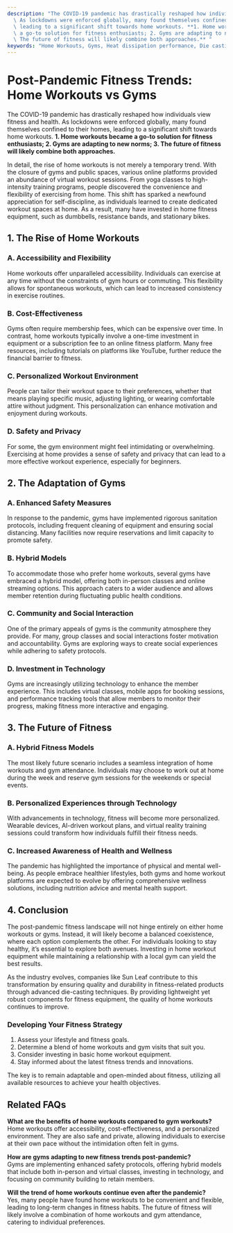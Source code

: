 ```yaml
---
description: "The COVID-19 pandemic has drastically reshaped how individuals view fitness and health.\
  \ As lockdowns were enforced globally, many found themselves confined to their homes,\
  \ leading to a significant shift towards home workouts. **1. Home workouts became\
  \ a go-to solution for fitness enthusiasts; 2. Gyms are adapting to new norms; 3.\
  \ The future of fitness will likely combine both approaches.** "
keywords: "Home Workouts, Gyms, Heat dissipation performance, Die casting process"
---
```

# Post-Pandemic Fitness Trends: Home Workouts vs Gyms

The COVID-19 pandemic has drastically reshaped how individuals view fitness and health. As lockdowns were enforced globally, many found themselves confined to their homes, leading to a significant shift towards home workouts. **1. Home workouts became a go-to solution for fitness enthusiasts; 2. Gyms are adapting to new norms; 3. The future of fitness will likely combine both approaches.** 

In detail, the rise of home workouts is not merely a temporary trend. With the closure of gyms and public spaces, various online platforms provided an abundance of virtual workout sessions. From yoga classes to high-intensity training programs, people discovered the convenience and flexibility of exercising from home. This shift has sparked a newfound appreciation for self-discipline, as individuals learned to create dedicated workout spaces at home. As a result, many have invested in home fitness equipment, such as dumbbells, resistance bands, and stationary bikes.

## **1. The Rise of Home Workouts**

### **A. Accessibility and Flexibility**
Home workouts offer unparalleled accessibility. Individuals can exercise at any time without the constraints of gym hours or commuting. This flexibility allows for spontaneous workouts, which can lead to increased consistency in exercise routines.

### **B. Cost-Effectiveness**
Gyms often require membership fees, which can be expensive over time. In contrast, home workouts typically involve a one-time investment in equipment or a subscription fee to an online fitness platform. Many free resources, including tutorials on platforms like YouTube, further reduce the financial barrier to fitness.

### **C. Personalized Workout Environment**
People can tailor their workout space to their preferences, whether that means playing specific music, adjusting lighting, or wearing comfortable attire without judgment. This personalization can enhance motivation and enjoyment during workouts.

### **D. Safety and Privacy**
For some, the gym environment might feel intimidating or overwhelming. Exercising at home provides a sense of safety and privacy that can lead to a more effective workout experience, especially for beginners.

## **2. The Adaptation of Gyms**

### **A. Enhanced Safety Measures**
In response to the pandemic, gyms have implemented rigorous sanitation protocols, including frequent cleaning of equipment and ensuring social distancing. Many facilities now require reservations and limit capacity to promote safety.

### **B. Hybrid Models**
To accommodate those who prefer home workouts, several gyms have embraced a hybrid model, offering both in-person classes and online streaming options. This approach caters to a wider audience and allows member retention during fluctuating public health conditions.

### **C. Community and Social Interaction**
One of the primary appeals of gyms is the community atmosphere they provide. For many, group classes and social interactions foster motivation and accountability. Gyms are exploring ways to create social experiences while adhering to safety protocols.

### **D. Investment in Technology**
Gyms are increasingly utilizing technology to enhance the member experience. This includes virtual classes, mobile apps for booking sessions, and performance tracking tools that allow members to monitor their progress, making fitness more interactive and engaging.

## **3. The Future of Fitness**

### **A. Hybrid Fitness Models**
The most likely future scenario includes a seamless integration of home workouts and gym attendance. Individuals may choose to work out at home during the week and reserve gym sessions for the weekends or special events.

### **B. Personalized Experiences through Technology**
With advancements in technology, fitness will become more personalized. Wearable devices, AI-driven workout plans, and virtual reality training sessions could transform how individuals fulfill their fitness needs.

### **C. Increased Awareness of Health and Wellness**
The pandemic has highlighted the importance of physical and mental well-being. As people embrace healthier lifestyles, both gyms and home workout platforms are expected to evolve by offering comprehensive wellness solutions, including nutrition advice and mental health support.

## **4. Conclusion**

The post-pandemic fitness landscape will not hinge entirely on either home workouts or gyms. Instead, it will likely become a balanced coexistence, where each option complements the other. For individuals looking to stay healthy, it’s essential to explore both avenues. Investing in home workout equipment while maintaining a relationship with a local gym can yield the best results.

As the industry evolves, companies like Sun Leaf contribute to this transformation by ensuring quality and durability in fitness-related products through advanced die-casting techniques. By providing lightweight yet robust components for fitness equipment, the quality of home workouts continues to improve.

### **Developing Your Fitness Strategy**
1. Assess your lifestyle and fitness goals.
2. Determine a blend of home workouts and gym visits that suit you.
3. Consider investing in basic home workout equipment.
4. Stay informed about the latest fitness trends and innovations.

The key is to remain adaptable and open-minded about fitness, utilizing all available resources to achieve your health objectives.

## Related FAQs

**What are the benefits of home workouts compared to gym workouts?**  
Home workouts offer accessibility, cost-effectiveness, and a personalized environment. They are also safe and private, allowing individuals to exercise at their own pace without the intimidation often felt in gyms.

**How are gyms adapting to new fitness trends post-pandemic?**  
Gyms are implementing enhanced safety protocols, offering hybrid models that include both in-person and virtual classes, investing in technology, and focusing on community building to retain members.

**Will the trend of home workouts continue even after the pandemic?**  
Yes, many people have found home workouts to be convenient and flexible, leading to long-term changes in fitness habits. The future of fitness will likely involve a combination of home workouts and gym attendance, catering to individual preferences.
